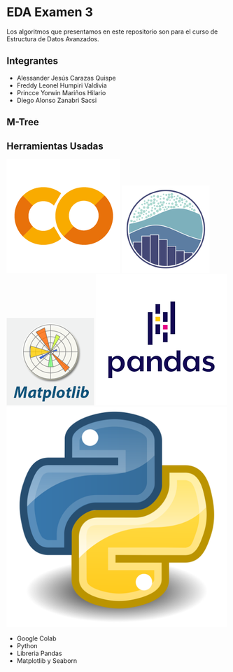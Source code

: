 # EDA Examen 3
Los algoritmos que presentamos en este repositorio son para el curso de Estructura de Datos Avanzados.
## Integrantes
- Alessander Jesús Carazas Quispe
- Freddy Leonel Humpiri Valdivia
- Princce Yorwin Mariños Hilario
- Diego Alonso Zanabri Sacsi

## M-Tree

## Herramientas Usadas
![Ejemplo de imagen](/img/Colab.png)
![Ejemplo de imagen](/img/seaborn.png)
![Ejemplo de imagen](/img/matplotlib.png)
![Ejemplo de imagen](/img/pandas.png)
![Ejemplo de imagen](/img/Python.png)
- Google Colab
- Python
- Libreria Pandas
- Matplotlib y Seaborn
